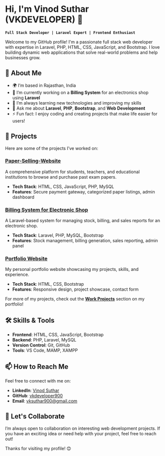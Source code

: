 # Hi, I'm Vinod Suthar (VKDEVELOPER) 👋

**`Full Stack Developer | Laravel Expert | Frontend Enthusiast`**

Welcome to my GitHub profile! I'm a passionate full stack web developer with expertise in Laravel, PHP, HTML, CSS, JavaScript, and Bootstrap. I love building dynamic web applications that solve real-world problems and help businesses grow.

## 🚀 About Me

- 🌍 I’m based in Rajasthan, India
- 🔭 I’m currently working on a **Billing System** for an electronics shop using **Laravel**
- 🌱 I’m always learning new technologies and improving my skills
- 💬 Ask me about **Laravel**, **PHP**, **Bootstrap**, and **Web Development**
- ⚡ Fun fact: I enjoy coding and creating projects that make life easier for users!

## 💼 Projects

Here are some of the projects I’ve worked on:

### [Paper-Selling-Website](https://vkdeveloper900.github.io/Paper-Selling-Website/)
A comprehensive platform for students, teachers, and educational institutions to browse and purchase past exam papers.
- **Tech Stack**: HTML, CSS, JavaScript, PHP, MySQL
- **Features**: Secure payment gateway, categorized paper listings, admin dashboard

### [Billing System for Electronic Shop](https://www.linkedin.com/posts/vinod-suthar-30b8a1298_laravel-webdevelopment-billingsystem-activity-7239162747500855296-PZCn)
A Laravel-based system for managing stock, billing, and sales reports for an electronic shop.
- **Tech Stack**: Laravel, PHP, MySQL, Bootstrap
- **Features**: Stock management, billing generation, sales reporting, admin panel

### [Portfolio Website](https://vkdeveloper900.github.io/Portfolio/)
My personal portfolio website showcasing my projects, skills, and experience.
- **Tech Stack**: HTML, CSS, Bootstrap
- **Features**: Responsive design, project showcase, contact form

For more of my projects, check out the **[Work Projects](https://vkdeveloper900.github.io)** section on my portfolio!

## 🛠️ Skills & Tools

- **Frontend**: HTML, CSS, JavaScript, Bootstrap
- **Backend**: PHP, Laravel, MySQL
- **Version Control**: Git, GitHub
- **Tools**: VS Code, MAMP, XAMPP

## 📫 How to Reach Me

Feel free to connect with me on:

- **LinkedIn**: [Vinod Suthar](https://www.linkedin.com/in/vinod-suthar-30b8a1298/)
- **GitHub**: [vkdeveloper900](https://github.com/vkdeveloper900)
- **Email**: vksuthar900@gmail.com

## 🌟 Let's Collaborate

I’m always open to collaboration on interesting web development projects. If you have an exciting idea or need help with your project, feel free to reach out!

Thanks for visiting my profile! 😊
